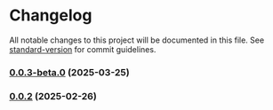 # Changelog

All notable changes to this project will be documented in this file. See [standard-version](https://github.com/conventional-changelog/standard-version) for commit guidelines.

### [0.0.3-beta.0](https://bitbucket.org/imagine10255/241126-smart-view-medical-corp/compare/v0.0.2...v0.0.3-beta.0) (2025-03-25)

### [0.0.2](https://bitbucket.org/imagine10255/241126-smart-view-medical-corp/compare/v0.0.2-beta.0...v0.0.2) (2025-02-26)
